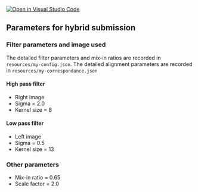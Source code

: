 [![Open in Visual Studio Code](https://classroom.github.com/assets/open-in-vscode-c66648af7eb3fe8bc4f294546bfd86ef473780cde1dea487d3c4ff354943c9ae.svg)](https://classroom.github.com/online_ide?assignment_repo_id=9944900&assignment_repo_type=AssignmentRepo)

## Parameters for hybrid submission

### Filter parameters and image used

The detailed filter parameters and mix-in ratios are recorded in `resources/my-config.json`.
The detailed alignment parameters are recorded in `resources/my-correspondance.json`


#### High pass filter

 - Right image
 - Sigma = 2.0
 - Kernel size = 8

#### Low pass filter

 - Left image
 - Sigma = 0.5
 - Kernel size = 13

### Other parameters

 - Mix-in ratio = 0.65
 - Scale factor = 2.0
